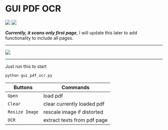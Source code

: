 # GUI PDF OCR
![](https://img.shields.io/badge/Python-Tkinter-blue) ![](https://img.shields.io/badge/Python-PyTesseract-yellow)

_**Currently, it scans only first page**_, I will update this later to add functionality to include all pages.
<hr>

<img src="sample_gif.gif"/>

<hr>

Just run this to start

```
python gui_pdf_ocr.py
```

| Buttons        | Commands                       |
|----------------|------------------------------- |
| `Open`         | load pdf                       |
| `Clear`        | clear currently loaded pdf     |
| `Resize Image` | rescale image if distorted     |
| `OCR`          | extract texts from pdf page    |
